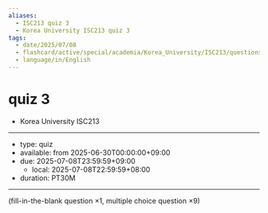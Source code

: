 ```yaml
---
aliases:
  - ISC213 quiz 3
  - Korea University ISC213 quiz 3
tags:
  - date/2025/07/08
  - flashcard/active/special/academia/Korea_University/ISC213/questions/quiz_3
  - language/in/English
---
```


# quiz 3

- Korea University ISC213

---

- type: quiz
- available: from 2025-06-30T00:00:00+09:00
- due: 2025-07-08T23:59:59+09:00
  - local: 2025-07-08T22:59:59+08:00
- duration: PT30M

---

\(fill-in-the-blank question ×1, multiple choice question ×9\)
